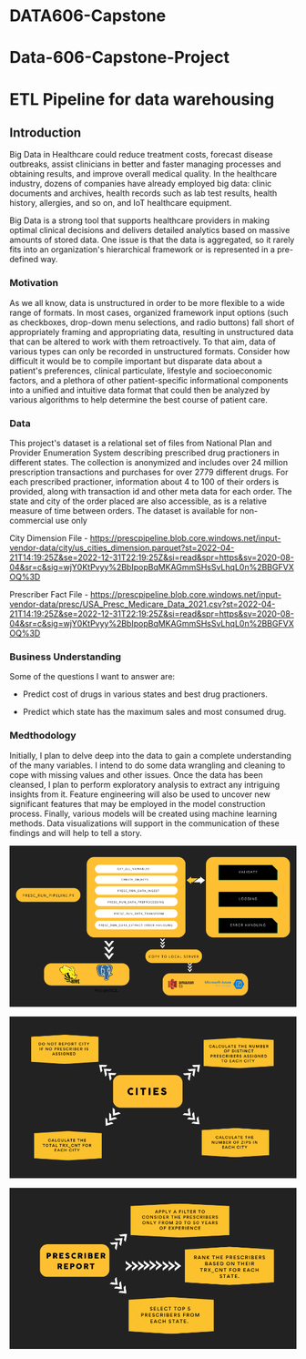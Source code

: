 # DATA606-Capstone

# Data-606-Capstone-Project

# ETL Pipeline for data warehousing


## Introduction
Big Data in Healthcare could reduce treatment costs, forecast disease outbreaks, assist clinicians in better and faster managing processes and obtaining results, and improve overall medical quality. In the healthcare industry, dozens of companies have already employed big data: clinic documents and archives, health records such as lab test results, health history, allergies, and so on, and IoT healthcare equipment.

Big Data is a strong tool that supports healthcare providers in making optimal clinical decisions and delivers detailed analytics based on massive amounts of stored data. One issue is that the data is aggregated, so it rarely fits into an organization's hierarchical framework or is represented in a pre-defined way.


### Motivation
As we all know, data is unstructured in order to be more flexible to a wide range of formats. In most cases, organized framework input options (such as checkboxes, drop-down menu selections, and radio buttons) fall short of appropriately framing and appropriating data, resulting in unstructured data that can be altered to work with them retroactively. To that aim, data of various types can only be recorded in unstructured formats. Consider how difficult it would be to compile important but disparate data about a patient's preferences, clinical particulate, lifestyle and socioeconomic factors, and a plethora of other patient-specific informational components into a unified and intuitive data format that could then be analyzed by various algorithms to help determine the best course of patient care.


### Data
This project's dataset is a relational set of files from National Plan and Provider Enumeration System describing prescribed drug practioners in different states. The collection is anonymized and includes over 24 million prescription transactions and purchases for over 2779 different drugs. For each prescribed practioner, information about 4 to 100 of their orders is provided, along with transaction id and other meta data for each order. The state and city of the order placed are also accessible, as is a relative measure of time between orders. The dataset is available for non-commercial use only 

City Dimension File - https://prescpipeline.blob.core.windows.net/input-vendor-data/city/us_cities_dimension.parquet?st=2022-04-21T14:19:25Z&se=2022-12-31T22:19:25Z&si=read&spr=https&sv=2020-08-04&sr=c&sig=wjY0KtPvyy%2BbIpopBqMKAGmmSHsSvLhqL0n%2BBGFVXOQ%3D

Prescriber Fact File - https://prescpipeline.blob.core.windows.net/input-vendor-data/presc/USA_Presc_Medicare_Data_2021.csv?st=2022-04-21T14:19:25Z&se=2022-12-31T22:19:25Z&si=read&spr=https&sv=2020-08-04&sr=c&sig=wjY0KtPvyy%2BbIpopBqMKAGmmSHsSvLhqL0n%2BBGFVXOQ%3D


### Business Understanding
Some of the questions I want to answer are:
- Predict cost of drugs in various states and best drug practioners.

- Predict which state has the maximum sales and most consumed drug.


### Medthodology
Initially, I plan to delve deep into the data to gain a complete understanding of the many variables. I intend to do some data wrangling and cleaning to cope with missing values and other issues. Once the data has been cleansed, I plan to perform exploratory analysis to extract any intriguing insights from it. Feature engineering will also be used to uncover new significant features that may be employed in the model construction process. Finally, various models will be created using machine learning methods. Data visualizations will support in the communication of these findings and will help to tell a story.


![Alternate image text](https://github.com/princecj65779/abc/blob/main/Copy%20of%20Copy%20of%2023andMe%20Genomics%20(2).png)

![Alternate image text](https://github.com/princecj65779/abc/blob/main/city%20capstone.png)

![Alternate image text](https://github.com/princecj65779/abc/blob/main/prescrb.png)

